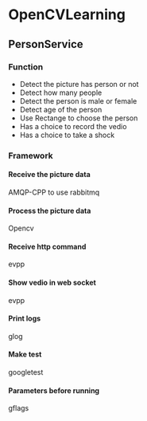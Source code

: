 # OpenCVLearning

## PersonService
### Function
- Detect the picture has person or not
- Detect how many people
- Detect the person is male or female
- Detect age of the person
- Use Rectange to choose the person
- Has a choice to record the vedio
- Has a choice to take a shock

### Framework
#### Receive the picture data
AMQP-CPP to use rabbitmq

#### Process the picture data
Opencv

#### Receive http command
evpp

#### Show vedio in web socket
evpp

#### Print logs
glog

#### Make test
googletest

#### Parameters before running
gflags

